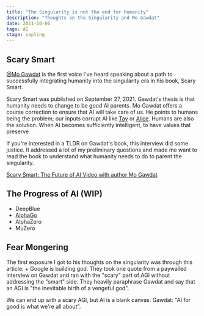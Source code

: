 ```yaml
---
title: "The Singularity is not the end for humanity"
description: "Thoughts on the Singularity and Mo Gawdat"
date: 2021-10-06
tags: AI
stage: sapling
---
```


## Scary Smart

[@Mo Gawdat](https://www.mogawdat.com/) is the first voice I've heard speaking about a path to successfully integrating humanity into the singularity era in his book, Scary Smart.

Scary Smart was published on September 27, 2021. Gawdat's thesis is that humanity needs to change
to be good AI parents. Mo Gawdat offers a course correction to ensure that AI will take care of us.
He points to humans being the problem; our inputs corrupt AI like [Tay](https://en.wikipedia.org/wiki/Tay_(bot)) or [Alice](https://techcrunch.com/2017/10/24/another-ai-chatbot-shown-spouting-offensive-views/). 
Humans are also the solution. When AI becomes sufficiently intelligent, to have values that preserve  

If you're interested in a TLDR on Gawdat's book, this interview did some justice. It addressed a lot of my preliminary questions and made me want to read the book to understand what humanity needs to do to parent the singularity. 

[Scary Smart: The Future of AI Video with author Mo Gawdat](https://www.youtube.com/embed/cc6KgUifWRw)

## The Progress of AI (WIP)

- DeepBlue
- [AlphaGo](https://youtu.be/WXuK6gekU1Y)
- AlphaZero
- MuZero

## Fear Mongering

The first exposure I got to his thoughts on the singularity was through this article: + Google is building god. They took one quote from a paywalled interview on Gawdat and ran with the "scary" part of AGI without addressing the "smart" side. They heavily paraphrase Gawdat and say that an AGI is "the inevitable birth of a vengeful god".

We can end up with a scary AGI, but AI is a blank canvas. Gawdat: "AI for good is what we're all about".
